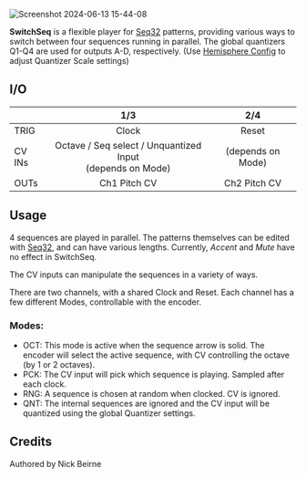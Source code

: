 ![Screenshot 2024-06-13 15-44-08](https://github.com/djphazer/O_C-Phazerville/assets/109086194/3d4d16b0-e5dd-4e19-93da-a0e34b8129ea)

**SwitchSeq** is a flexible player for [Seq32](Seq32) patterns, providing various ways to switch between four sequences running in parallel. The global quantizers Q1-Q4 are used for outputs A-D, respectively. (Use [Hemisphere Config](Hemisphere-Config) to adjust Quantizer Scale settings)

## I/O

|        |    1/3     |    2/4     |
| ------ | :--------: | :--------: |
| TRIG   | Clock      | Reset      |
| CV INs | Octave / Seq select / Unquantized Input<br>(depends on Mode) | (depends on Mode) |
| OUTs   | Ch1 Pitch CV | Ch2 Pitch CV |


## Usage
4 sequences are played in parallel. The patterns themselves can be edited with [Seq32](Seq32), and can have various lengths. Currently, _Accent_ and _Mute_ have no effect in SwitchSeq.

The CV inputs can manipulate the sequences in a variety of ways.

There are two channels, with a shared Clock and Reset. Each channel has a few different Modes, controllable with the encoder.

### Modes:
* OCT: This mode is active when the sequence arrow is solid. The encoder will select the active sequence, with CV controlling the octave (by 1 or 2 octaves).
* PCK: The CV input will pick which sequence is playing. Sampled after each clock.
* RNG: A sequence is chosen at random when clocked. CV is ignored.
* QNT: The internal sequences are ignored and the CV input will be quantized using the global Quantizer settings.

## Credits
Authored by Nick Beirne
